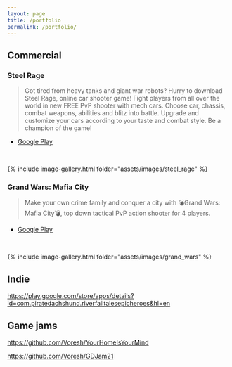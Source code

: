 ```yaml
---
layout: page
title: /portfolio
permalink: /portfolio/
---
```


## Commercial

### Steel Rage

> Got tired from heavy tanks and giant war robots? Hurry to download Steel Rage, online car shooter game! Fight players from all over the world in new FREE PvP shooter with mech cars. Choose car, chassis, combat weapons, abilities and blitz into battle. Upgrade and customize your cars according to your taste and combat style. Be a champion of the game!

- [Google Play](https://play.google.com/store/apps/datasafety?id=com.gdcompany.robocars.shooterwarfare&hl=en&pli=1)

<br/>

{% include image-gallery.html folder="assets/images/steel_rage" %}

### Grand Wars: Mafia City

> Make your own crime family and conquer a city with 💣Grand Wars: Mafia City💣, top down tactical PvP action shooter for 4 players.

- [Google Play](https://play.google.com/store/apps/details?id=com.gdcompany.grandwars.mafiacity&hl=en)

<br/>

{% include image-gallery.html folder="assets/images/grand_wars" %}

## Indie

https://play.google.com/store/apps/details?id=com.piratedachshund.riverfalltalesepicheroes&hl=en

## Game jams

https://github.com/Voresh/YourHomeIsYourMind

https://github.com/Voresh/GDJam21
